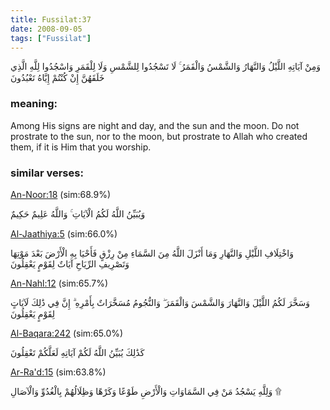 ```yaml
---
title: Fussilat:37
date: 2008-09-05
tags: ["Fussilat"]
---
```

وَمِنْ آيَاتِهِ اللَّيْلُ وَالنَّهَارُ وَالشَّمْسُ وَالْقَمَرُ ۚ لَا تَسْجُدُوا لِلشَّمْسِ وَلَا لِلْقَمَرِ وَاسْجُدُوا لِلَّهِ الَّذِي خَلَقَهُنَّ إِنْ كُنْتُمْ إِيَّاهُ تَعْبُدُونَ
### meaning: 
Among His signs are night and day, and the sun and the moon. Do not prostrate to the sun, nor to the moon, but prostrate to Allah who created them, if it is Him that you worship.
### similar verses: 

[An-Noor:18](/24/18) (sim:68.9%)

وَيُبَيِّنُ اللَّهُ لَكُمُ الْآيَاتِ ۚ وَاللَّهُ عَلِيمٌ حَكِيمٌ

[Al-Jaathiya:5](/45/5) (sim:66.0%)

وَاخْتِلَافِ اللَّيْلِ وَالنَّهَارِ وَمَا أَنْزَلَ اللَّهُ مِنَ السَّمَاءِ مِنْ رِزْقٍ فَأَحْيَا بِهِ الْأَرْضَ بَعْدَ مَوْتِهَا وَتَصْرِيفِ الرِّيَاحِ آيَاتٌ لِقَوْمٍ يَعْقِلُونَ

[An-Nahl:12](/16/12) (sim:65.7%)

وَسَخَّرَ لَكُمُ اللَّيْلَ وَالنَّهَارَ وَالشَّمْسَ وَالْقَمَرَ ۖ وَالنُّجُومُ مُسَخَّرَاتٌ بِأَمْرِهِ ۗ إِنَّ فِي ذَٰلِكَ لَآيَاتٍ لِقَوْمٍ يَعْقِلُونَ

[Al-Baqara:242](/2/242) (sim:65.0%)

كَذَٰلِكَ يُبَيِّنُ اللَّهُ لَكُمْ آيَاتِهِ لَعَلَّكُمْ تَعْقِلُونَ

[Ar-Ra'd:15](/13/15) (sim:63.8%)

وَلِلَّهِ يَسْجُدُ مَنْ فِي السَّمَاوَاتِ وَالْأَرْضِ طَوْعًا وَكَرْهًا وَظِلَالُهُمْ بِالْغُدُوِّ وَالْآصَالِ ۩
